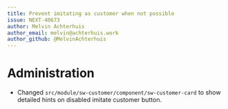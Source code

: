 ```yaml
---
title: Prevent imitating as customer when not possible
issue: NEXT-40673
author: Melvin Achterhuis
author_email: melvin@achterhuis.work
author_github: @MelvinAchterhuis
---
```

# Administration
* Changed `src/module/sw-customer/component/sw-customer-card` to show detailed hints on disabled imitate customer button.

